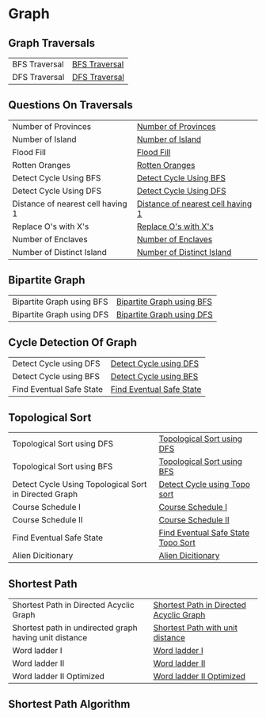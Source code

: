 # Graph


<h2>Graph Traversals</h2>


<table>
  <tr>
    <td > BFS Traversal</td>
    <td> <a href="https://github.com/reeteshkesarwani/Graph/blob/main/BFS%20traversal.java"> BFS Traversal</a></td>
  </tr>
    <tr>
    <td > DFS Traversal</td>
    <td> <a href="https://github.com/reeteshkesarwani/Graph/blob/main/DFS%20traversal.java"> DFS Traversal</a></td>
  </tr>
</table>

<h2>Questions On Traversals</h2>
<table>
  <tr>
    <td > Number of Provinces</td>
    <td> <a href="https://github.com/reeteshkesarwani/Graph/blob/main/Number%20of%20Provinces.java"> Number of Provinces</a></td>
  </tr>
    <tr>
    <td > Number of Island</td>
    <td> <a href="https://github.com/reeteshkesarwani/Graph/blob/main/Number%20of%20Island.java"> Number of Island</a></td>
  </tr>
      <tr>
    <td > Flood Fill</td>
    <td> <a href="https://github.com/reeteshkesarwani/Graph/blob/main/FloodFill.java"> Flood Fill</a></td>
  </tr>
  <tr>
    <td > Rotten Oranges</td>
    <td> <a href="https://github.com/reeteshkesarwani/Graph/blob/main/RottenTomatoes.java"> Rotten Oranges</a></td>
  </tr>
    <tr>
    <td > Detect Cycle Using BFS</td>
    <td> <a href="https://github.com/reeteshkesarwani/Graph/blob/main/Detect%20Directed%20Graph%20using%20BFS.java"> Detect Cycle Using BFS</a></td>
  </tr>
     <tr>
    <td > Detect Cycle Using DFS</td>
    <td> <a href="https://github.com/reeteshkesarwani/Graph/blob/main/Detect%20Direction%20Graph%20using%20DFS.java"> Detect Cycle Using DFS</a></td>
  </tr>

   <tr>
    <td > Distance of nearest cell having 1</td>
    <td> <a href="https://github.com/reeteshkesarwani/Graph/blob/main/Distance%20of%20nearest%20cell%20is%201.java"> Distance of nearest cell having 1</a></td>
  </tr>

  <tr>
    <td > Replace O's with X's</td>
    <td> <a href="https://github.com/reeteshkesarwani/Graph/blob/main/Replace%20O's%20with%20X's.java"> Replace O's with X's</a></td>
  </tr>

  <tr>
    <td > Number of Enclaves</td>
    <td> <a href="https://github.com/reeteshkesarwani/Graph/blob/main/Number%20of%20Enclaves.java">Number of Enclaves</a></td>
  </tr>

  <tr>
    <td > Number of Distinct Island</td>
    <td> <a href="https://github.com/reeteshkesarwani/Graph/blob/main/Number%20of%20Distinct%20Islands.java"> Number of Distinct Island</a></td>
  </tr>


</table>

<h2>Bipartite Graph</h2>

<table>
  <tr>
    <td > Bipartite Graph using BFS</td>
    <td> <a href="https://github.com/reeteshkesarwani/Graph/blob/main/Bipartite%20Graph.java"> Bipartite Graph using BFS</a></td>
  </tr>
    <tr>
    <td > Bipartite Graph using DFS</td>
    <td> <a href="https://github.com/reeteshkesarwani/Graph/blob/main/Bipartite%20Graph.java"> Bipartite Graph using DFS</a></td>
  </tr>
</table>


<h2>Cycle Detection Of Graph</h2>

<table>
  <tr>
    <td > Detect Cycle using DFS</td>
    <td> <a href="https://github.com/reeteshkesarwani/Graph/blob/main/Detect%20Direction%20Graph%20using%20DFS.java"> Detect Cycle using DFS</a></td>
  </tr>
    <tr>
    <td > Detect Cycle using BFS</td>
    <td> <a href="https://github.com/reeteshkesarwani/Graph/blob/main/Detect%20Directed%20Graph%20using%20BFS.java"> Detect Cycle using BFS</a></td>
  </tr>
  <tr>
    <td >Find Eventual Safe State</td>
    <td> <a href="https://github.com/reeteshkesarwani/Graph/blob/main/Find%20Eventual%20safe%20State.java"> Find Eventual Safe State </a></td>
  </tr>
</table>

<h2>Topological Sort</h2>

<table>
  <tr>
    <td > Topological Sort using DFS</td>
    <td> <a href="https://github.com/reeteshkesarwani/Graph/blob/main/topological%20sort.java"> Topological Sort using DFS</a></td>
  </tr>
    <tr>
    <td > Topological Sort using BFS</td>
    <td> <a href="https://github.com/reeteshkesarwani/Graph/blob/main/Topoloical%20sort%20BFS.java"> Topological Sort using BFS</a></td>
  </tr>

   <tr>
    <td > Detect Cycle Using Topological Sort in Directed Graph</td>
    <td> <a href="https://github.com/reeteshkesarwani/Graph/blob/main/Detect%20Cycle%20in%20Directed%20graph.java"> Detect Cycle using Topo sort</a></td>
  </tr>

   <tr>
    <td >Course Schedule I</td>
    <td> <a href="https://github.com/reeteshkesarwani/Graph/blob/main/Course%20Schedule.java"> Course Schedule I</a></td>
  </tr>
   <tr>
    <td >Course Schedule II</td>
    <td> <a href="https://github.com/reeteshkesarwani/Graph/blob/main/Couse%20schedule%20II.java"> Course Schedule II</a></td>
  </tr>
     <tr>
    <td >Find Eventual Safe State</td>
    <td> <a href="https://github.com/reeteshkesarwani/Graph/blob/main/Find%20Eventual%20safe%20state%20Using%20topological%20sort.java"> Find Eventual Safe State Topo Sort</a></td>
  </tr>

  <tr>
    <td >Alien Dicitionary</td>
    <td> <a href="https://github.com/reeteshkesarwani/Graph/blob/main/Alien%20Dicitionary.java"> Alien Dicitionary</a></td>
  </tr>
</table>

<h2>Shortest Path</h2>
<table>
  <tr>
    <td > Shortest Path in Directed Acyclic Graph</td>
    <td> <a href="https://github.com/reeteshkesarwani/Graph/blob/main/Shortest%20Path%20in%20Directed%20Acyclic%20Graph.java"> Shortest Path in Directed Acyclic Graph</a></td>
  </tr>
    <tr>
    <td > Shortest path in undirected graph having unit distance</td>
    <td> <a href="https://github.com/reeteshkesarwani/Graph/blob/main/Shortest%20path%20in%20undirected%20graph%20having%20unit%20distance.java"> Shortest Path with unit distance</a></td>
  </tr>
  <tr>
    <td >Word ladder I</td>
    <td> <a href="https://github.com/reeteshkesarwani/Graph/blob/main/word%20ladder.java"> Word ladder I </a></td>
  </tr>
    <tr>
    <td >Word ladder II</td>
    <td> <a href="https://github.com/reeteshkesarwani/Graph/blob/main/word%20ladderII%20.java"> Word ladder II</a></td>
  </tr>
  <tr>
    <td >Word ladder II Optimized</td>
    <td> <a href="https://github.com/reeteshkesarwani/Graph/blob/main/word%20ladder%20II%20optmz.java"> Word ladder II Optimized</a></td>
  </tr>
</table>

<h2>Shortest Path Algorithm</h2>
